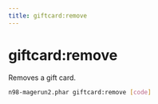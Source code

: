 ```yaml
---
title: giftcard:remove
---
```


# giftcard:remove

Removes a gift card.

```sh
n98-magerun2.phar giftcard:remove [code]
```

